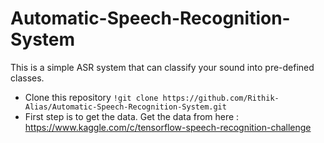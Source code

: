 # Automatic-Speech-Recognition-System
This is a simple ASR system that can classify your sound into pre-defined classes.

* Clone this repository `!git clone https://github.com/Rithik-Alias/Automatic-Speech-Recognition-System.git`
* First step is to get the data. Get the data from here : https://www.kaggle.com/c/tensorflow-speech-recognition-challenge
